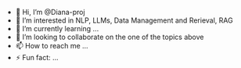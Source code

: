 - 👋 Hi, I’m @Diana-proj
- 👀 I’m interested in NLP, LLMs, Data Management and Rerieval, RAG 
- 🌱 I’m currently learning ...
- 💞️ I’m looking to collaborate on the one of the topics above
- 📫 How to reach me ...
- ⚡ Fun fact: ...

<!---
Diana-proj/Diana-proj is a ✨ special ✨ repository because its `README.md` (this file) appears on your GitHub profile.
You can click the Preview link to take a look at your changes.
--->
